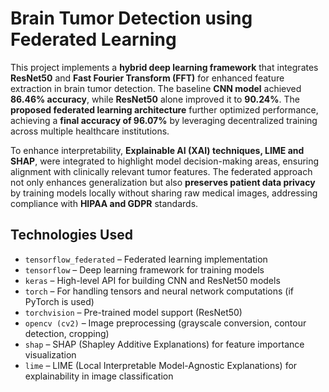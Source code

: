 # Brain Tumor Detection using Federated Learning  

This project implements a **hybrid deep learning framework** that integrates **ResNet50** and **Fast Fourier Transform (FFT)** for enhanced feature extraction in brain tumor detection. The baseline **CNN model** achieved **86.46% accuracy**, while **ResNet50** alone improved it to **90.24%**. The **proposed federated learning architecture** further optimized performance, achieving a **final accuracy of 96.07%** by leveraging decentralized training across multiple healthcare institutions.  

To enhance interpretability, **Explainable AI (XAI) techniques, LIME and SHAP**, were integrated to highlight model decision-making areas, ensuring alignment with clinically relevant tumor features. The federated approach not only enhances generalization but also **preserves patient data privacy** by training models locally without sharing raw medical images, addressing compliance with **HIPAA and GDPR** standards.  

## **Technologies Used**  
- `tensorflow_federated` – Federated learning implementation  
- `tensorflow` – Deep learning framework for training models  
- `keras` – High-level API for building CNN and ResNet50 models  
- `torch` – For handling tensors and neural network computations (if PyTorch is used)  
- `torchvision` – Pre-trained model support (ResNet50)  
- `opencv (cv2)` – Image preprocessing (grayscale conversion, contour detection, cropping)  
- `shap` – SHAP (Shapley Additive Explanations) for feature importance visualization  
- `lime` – LIME (Local Interpretable Model-Agnostic Explanations) for explainability in image classification  

